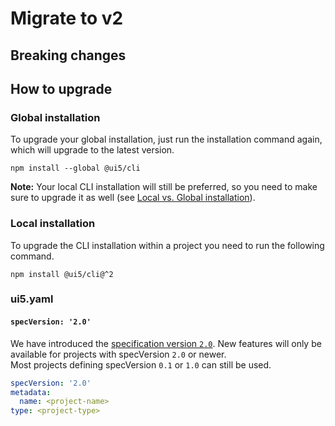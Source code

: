 # Migrate to v2

## Breaking changes


## How to upgrade

### Global installation

To upgrade your global installation, just run the installation command again, which will upgrade to the latest version.

```
npm install --global @ui5/cli
```

**Note:** Your local CLI installation will still be preferred, so you need to make sure to upgrade it as well (see [Local vs. Global installation](https://github.com/SAP/ui5-cli#local-vs-global-installation)).

### Local installation

To upgrade the CLI installation within a project you need to run the following command.

```
npm install @ui5/cli@^2
```

### ui5.yaml

#### `specVersion: '2.0'`

We have introduced the [specification version `2.0`](../pages/Configuration.md#specification-version-10).
New features will only be available for projects with specVersion `2.0` or newer.  
Most projects defining specVersion `0.1` or `1.0` can still be used.

```yaml
specVersion: '2.0'
metadata:
  name: <project-name>
type: <project-type>
```

